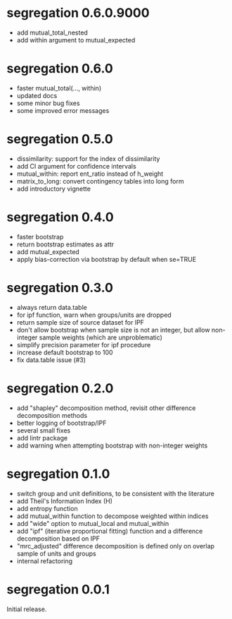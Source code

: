 # segregation 0.6.0.9000

* add mutual_total_nested
* add within argument to mutual_expected

# segregation 0.6.0

* faster mutual_total(..., within)
* updated docs
* some minor bug fixes
* some improved error messages

# segregation 0.5.0

* dissimilarity: support for the index of dissimilarity
* add CI argument for confidence intervals
* mutual_within: report ent_ratio instead of h_weight
* matrix_to_long: convert contingency tables into long form
* add introductory vignette

# segregation 0.4.0

* faster bootstrap
* return bootstrap estimates as attr
* add mutual_expected
* apply bias-correction via bootstrap by default when se=TRUE

# segregation 0.3.0

* always return data.table
* for ipf function, warn when groups/units are dropped
* return sample size of source dataset for IPF
* don't allow bootstrap when sample size is not an integer, but allow non-integer sample weights (which are unproblematic)
* simplify precision parameter for ipf procedure
* increase default bootstrap to 100
* fix data.table issue (#3)

# segregation 0.2.0

* add "shapley" decomposition method, revisit other difference decomposition methods
* better logging of bootstrap/IPF
* several small fixes
* add lintr package
* add warning when attempting bootstrap with non-integer weights

# segregation 0.1.0

* switch group and unit definitions, to be consistent with the literature
* add Theil's Information Index (H)
* add entropy function
* add mutual_within function to decompose weighted within indices
* add "wide" option to mutual_local and mutual_within
* add "ipf" (iterative proportional fitting) function and a difference decomposition based on IPF
* "mrc_adjusted" difference decomposition is defined only on overlap sample of units and groups
* internal refactoring

# segregation 0.0.1

Initial release.


